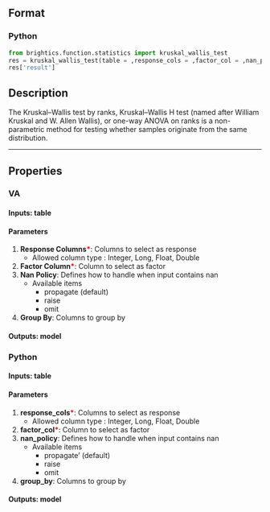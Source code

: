 ## Format
### Python
```python
from brightics.function.statistics import kruskal_wallis_test
res = kruskal_wallis_test(table = ,response_cols = ,factor_col = ,nan_policy = ,group_by = )
res['result']
```

## Description
The Kruskal–Wallis test by ranks, Kruskal–Wallis H test (named after William Kruskal and W. Allen Wallis), or one-way ANOVA on ranks is a non-parametric method for testing whether samples originate from the same distribution.

---

## Properties
### VA
#### Inputs: table

#### Parameters
1. **Response Columns**<b style="color:red">*</b>: Columns to select as response
   - Allowed column type : Integer, Long, Float, Double
2. **Factor Column**<b style="color:red">*</b>: Column to select as factor
3. **Nan Policy**: Defines how to handle when input contains nan
   - Available items
      - propagate (default)
      - raise
      - omit
4. **Group By**: Columns to group by

#### Outputs: model

### Python
#### Inputs: table

#### Parameters
1. **response_cols**<b style="color:red">*</b>: Columns to select as response
   - Allowed column type : Integer, Long, Float, Double
2. **factor_col**<b style="color:red">*</b>: Column to select as factor
3. **nan_policy**: Defines how to handle when input contains nan
   - Available items
      - propagate’ (default)
      - raise
      - omit
4. **group_by**: Columns to group by

#### Outputs: model

